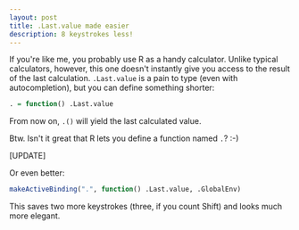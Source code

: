 ```yaml
---
layout: post
title: .Last.value made easier
description: 8 keystrokes less!
---
```


If you're like me, you probably use R as a handy calculator. Unlike typical calculators, however, this one doesn't instantly give you access to the result of the last calculation. `.Last.value` is a pain to type (even with autocompletion), but you can define something shorter:

~~~ R
. = function() .Last.value
~~~

From now on, `.()` will yield the last calculated value.

Btw. Isn't it great that R lets you define a function named `.`? :-)

[UPDATE]

Or even better:

~~~ R
makeActiveBinding(".", function() .Last.value, .GlobalEnv)
~~~

This saves two more keystrokes (three, if you count Shift) and looks much more elegant.


